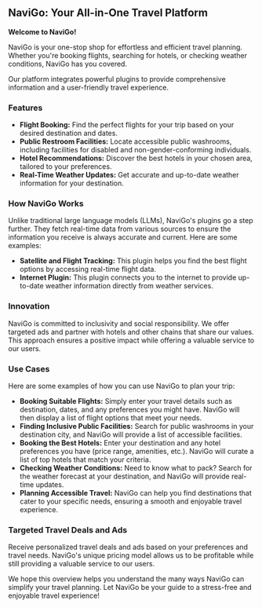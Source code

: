 
## NaviGo: Your All-in-One Travel Platform

**Welcome to NaviGo!**

NaviGo is your one-stop shop for effortless and efficient travel planning. Whether you're booking flights, searching for hotels, or checking weather conditions, NaviGo has you covered. 

Our platform integrates powerful plugins to provide comprehensive information and a user-friendly travel experience.

### Features

* **Flight Booking:** Find the perfect flights for your trip based on your desired destination and dates.
* **Public Restroom Facilities:** Locate accessible public washrooms, including facilities for disabled and non-gender-conforming individuals.
* **Hotel Recommendations:** Discover the best hotels in your chosen area, tailored to your preferences.
* **Real-Time Weather Updates:** Get accurate and up-to-date weather information for your destination.

### How NaviGo Works

Unlike traditional large language models (LLMs), NaviGo's plugins go a step further. They fetch real-time data from various sources to ensure the information you receive is always accurate and current. Here are some examples:

* **Satellite and Flight Tracking:** This plugin helps you find the best flight options by accessing real-time flight data.
* **Internet Plugin:** This plugin connects you to the internet to provide up-to-date weather information directly from weather services.

### Innovation

NaviGo is committed to inclusivity and social responsibility. We offer targeted ads and partner with hotels and other chains that share our values. This approach ensures a positive impact while offering a valuable service to our users.

### Use Cases

Here are some examples of how you can use NaviGo to plan your trip:

* **Booking Suitable Flights:** Simply enter your travel details such as destination, dates, and any preferences you might have. NaviGo will then display a list of flight options that meet your needs.
* **Finding Inclusive Public Facilities:**  Search for public washrooms in your destination city, and NaviGo will provide a list of accessible facilities.
* **Booking the Best Hotels:** Enter your destination and any hotel preferences you have (price range, amenities, etc.). NaviGo will curate a list of top hotels that match your criteria.
* **Checking Weather Conditions:** Need to know what to pack? Search for the weather forecast at your destination, and NaviGo will provide real-time updates.
* **Planning Accessible Travel:** NaviGo can help you find destinations that cater to your specific needs, ensuring a smooth and enjoyable travel experience.

### Targeted Travel Deals and Ads

Receive personalized travel deals and ads based on your preferences and travel needs. NaviGo's unique pricing model allows us to be profitable while still providing a valuable service to our users.

We hope this overview helps you understand the many ways NaviGo can simplify your travel planning. Let NaviGo be your guide to a stress-free and enjoyable travel experience!
